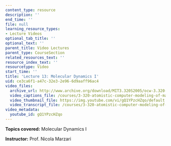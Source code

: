 ```yaml
---
content_type: resource
description: ''
end_time: ''
file: null
learning_resource_types:
- Lecture Videos
optional_tab_title: ''
optional_text: ''
parent_title: Video Lectures
parent_type: CourseSection
related_resources_text: ''
resource_index_text: ''
resourcetype: Video
start_time: ''
title: 'Lecture 13: Molecular Dynamics I'
uid: ce3ca6f1-a47c-32e3-2e96-6d9aaff96ac4
video_files:
  archive_url: http://www.archive.org/download/MIT3.320S2005/ocw-3.320-lec-10-17mar05-220k.mp4
  video_captions_file: /courses/3-320-atomistic-computer-modeling-of-materials-sma-5107-spring-2005/e996f53aaa8350428b19b70c0104fcef_gQ1YPzcHZqo.vtt
  video_thumbnail_file: https://img.youtube.com/vi/gQ1YPzcHZqo/default.jpg
  video_transcript_file: /courses/3-320-atomistic-computer-modeling-of-materials-sma-5107-spring-2005/3185c58a4ccf32ece7392f97bfadf689_gQ1YPzcHZqo.pdf
video_metadata:
  youtube_id: gQ1YPzcHZqo
---
```


**Topics covered:** Molecular Dynamics I

**Instructor:** Prof. Nicola Marzari